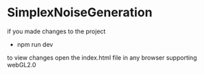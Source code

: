 # SimplexNoiseGeneration

if you made changes to the project
- npm run dev

to view changes open the index.html file in any browser supporting webGL2.0
